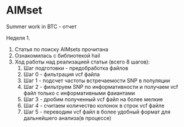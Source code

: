 # AIMset
Summer work in BTC - отчет

Неделя 1.
1) Статья по поиску AIMsets прочитана
2) Ознакомилась с библиотекой hail
3) Ход работы над реализацией статьи (всего 8 шагов):
   1. Шаг подготовки - предобработка файлов
   2. Шаг 0 - фильтрация vcf файла
   3. Шаг 1 - подсчет частоты встречаемости SNP в популяции
   4. Шаг 2 - фильтруем SNP по информативности и получаем vcf файл только с информативными фаиантами
   5. Шаг 3 - дробим полученный vcf файл на более мелкие
   6. Шаг 4 - считаем количество колонок в строк vcf файле
   7. Шаг 5 - переводим vcf файл в более удобный формат для дальнейшего анализа(в процессе)
